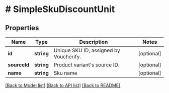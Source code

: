 # # SimpleSkuDiscountUnit

## Properties

Name | Type | Description | Notes
------------ | ------------- | ------------- | -------------
**id** | **string** | Unique SKU ID, assigned by Voucherify. | [optional]
**sourceId** | **string** | Product variant&#39;s source ID. | [optional]
**name** | **string** | Sku name | [optional]

[[Back to Model list]](../../README.md#models) [[Back to API list]](../../README.md#endpoints) [[Back to README]](../../README.md)
